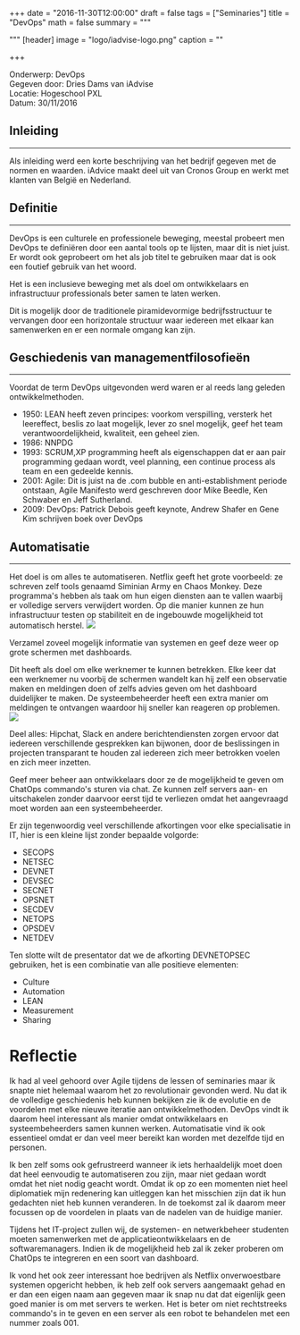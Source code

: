 +++
date = "2016-11-30T12:00:00"
draft = false
tags = ["Seminaries"]
title = "DevOps"
math = false
summary = """

"""
[header]
image = "logo/iadvise-logo.png"
caption = ""


+++


Onderwerp: DevOps  
Gegeven door: Dries Dams van iAdvise  
Locatie: Hogeschool PXL  
Datum: 30/11/2016  

## **Inleiding**
---
Als inleiding werd een korte beschrijving van het bedrijf gegeven met de normen en waarden. iAdvice maakt deel uit van Cronos Group en werkt met klanten van België en Nederland.

## **Definitie**
---
DevOps is een culturele en professionele beweging, meestal probeert men DevOps te definiëren door een aantal tools op te lijsten, maar dit is niet juist. Er wordt ook geprobeert om het als job titel te gebruiken maar dat is ook een foutief gebruik van het woord.

Het is een inclusieve beweging met als doel om ontwikkelaars en infrastructuur professionals beter samen te laten werken.

Dit is mogelijk door de traditionele piramidevormige bedrijfsstructuur te vervangen door een horizontale structuur waar iedereen met elkaar kan samenwerken en er een normale omgang kan zijn.

## **Geschiedenis van managementfilosofieën**
---
Voordat de term DevOps uitgevonden werd waren er al reeds lang geleden ontwikkelmethoden.

- 1950: LEAN heeft zeven principes: voorkom verspilling, versterk het leereffect, beslis zo laat mogelijk, lever zo snel mogelijk, geef het team verantwoordelijkheid, kwaliteit, een geheel zien.
- 1986: NNPDG
- 1993: SCRUM,XP programming heeft als eigenschappen dat er aan pair programming gedaan wordt, veel planning, een continue process als team en een gedeelde kennis.
- 2001: Agile: Dit is juist na de .com bubble en anti-establishment periode ontstaan, Agile Manifesto werd geschreven door Mike Beedle, Ken Schwaber en Jeff Sutherland.
- 2009: DevOps: Patrick Debois geeft keynote, Andrew Shafer en Gene Kim schrijven boek over DevOps

## **Automatisatie**
---
Het doel is om alles te automatiseren.
Netflix geeft het grote voorbeeld: ze schreven zelf tools genaamd Siminian Army en Chaos Monkey. Deze programma's hebben als taak om hun eigen diensten aan te vallen waarbij er volledige servers verwijdert worden. Op die manier kunnen ze hun infrastructuur testen op stabiliteit en de ingebouwde mogelijkheid tot automatisch herstel.
![](../../img/SimianArmy.png)


Verzamel zoveel mogelijk informatie van systemen en geef deze weer op grote schermen met dashboards.

Dit heeft als doel om elke werknemer te kunnen betrekken. Elke keer dat een werknemer nu voorbij de schermen wandelt kan hij zelf een observatie maken en meldingen doen of zelfs advies geven om het dashboard duidelijker te maken. De systeembeheerder heeft een extra manier om meldingen te ontvangen waardoor hij sneller kan reageren op problemen.
![](../../img/Dashboard.png)

Deel alles:
Hipchat, Slack en andere berichtendiensten zorgen ervoor dat iedereen verschillende gesprekken kan bijwonen, door de beslissingen in projecten transparant te houden zal iedereen zich meer betrokken voelen en zich meer inzetten.

Geef meer beheer aan ontwikkelaars door ze de mogelijkheid te geven om ChatOps commando's sturen via chat. Ze kunnen zelf servers aan- en uitschakelen zonder daarvoor eerst tijd te verliezen omdat het aangevraagd moet worden aan een systeembeheerder.

Er zijn tegenwoordig veel verschillende afkortingen voor elke specialisatie in IT, hier is een kleine lijst zonder bepaalde volgorde:

- SECOPS
- NETSEC
- DEVNET
- DEVSEC
- SECNET
- OPSNET
- SECDEV
- NETOPS
- OPSDEV
- NETDEV

Ten slotte wilt de presentator dat we de afkorting DEVNETOPSEC gebruiken, het is een combinatie van alle positieve elementen:

- Culture
- Automation
- LEAN
- Measurement
- Sharing

# Reflectie

Ik had al veel gehoord over Agile tijdens de lessen of seminaries maar ik snapte niet helemaal waarom het zo revolutionair gevonden werd. Nu dat ik de volledige geschiedenis heb kunnen bekijken zie ik de evolutie en de voordelen met elke nieuwe iteratie aan ontwikkelmethoden. DevOps vindt ik daarom heel interessant als manier omdat ontwikkelaars en systeembeheerders samen kunnen werken. Automatisatie vind ik ook essentieel omdat er dan veel meer bereikt kan worden met dezelfde tijd en personen.

Ik ben zelf soms ook gefrustreerd wanneer ik iets  herhaaldelijk moet doen dat heel eenvoudig te automatiseren zou zijn, maar niet gedaan wordt omdat het niet nodig geacht wordt. Omdat ik op zo een momenten niet heel diplomatiek mijn redenering kan uitleggen kan het misschien zijn dat ik hun gedachten niet heb kunnen veranderen. In de toekomst zal ik daarom meer focussen op de voordelen in plaats van de nadelen van de huidige manier.

Tijdens het IT-project zullen wij, de systemen- en netwerkbeheer studenten moeten samenwerken met de applicatieontwikkelaars en de softwaremanagers. Indien ik de mogelijkheid heb zal ik zeker proberen om ChatOps te integreren en een soort van dashboard.

Ik vond het ook zeer interessant hoe bedrijven als Netflix onverwoestbare systemen opgericht hebben, ik heb zelf ook servers aangemaakt gehad en er dan een eigen naam aan gegeven maar ik snap nu dat dat eigenlijk geen goed manier is om met servers te werken. Het is beter om niet rechtstreeks commando's in te geven en een server als een robot te behandelen met een nummer zoals 001.
